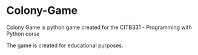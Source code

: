 # Colony-Game
Colony Game is python game created for the CITB331 - Programming with Python corse

The game is created for educational purposes.
